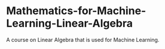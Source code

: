# Mathematics-for-Machine-Learning-Linear-Algebra
A course on Linear Algebra that is used for Machine Learning.
